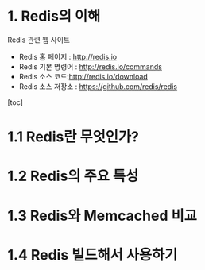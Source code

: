# 1. Redis의 이해

Redis 관련 웹 사이트

- ﻿﻿Redis 홈 페이지 : http://redis.io
- ﻿﻿Redis 기본 명령어 : http://redis.io/commands
- ﻿﻿Redis 소스 코드:http://redis.io/download
- ﻿﻿Redis 소스 저장소 : https://github.com/redis/redis

[toc]

# 1.1 Redis란 무엇인가?



# 1.2 Redis의 주요 특성



# 1.3 Redis와 Memcached 비교



# 1.4 Redis 빌드해서 사용하기






